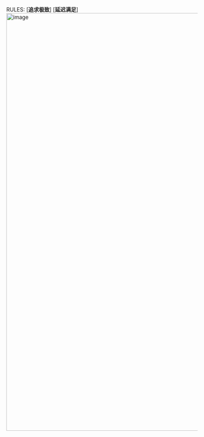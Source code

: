 RULES: [**追求极致**] [**延迟满足**]
<img width="1098" alt="image" src="https://user-images.githubusercontent.com/86699223/210182314-74418a88-53be-46d9-8f35-078591a01fee.png">
